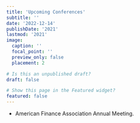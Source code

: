 ```yaml
---
title: 'Upcoming Conferences'
subtitle: ''
date: '2022-12-14'
publishDate: '2021'
lastmod: '2021'
image: 
  caption: ''
  focal_point: ''
  preview_only: false
  placement: 2

# Is this an unpublished draft?
draft: false

# Show this page in the Featured widget?
featured: false
---
```

- American Finance Association Annual Meeting.
